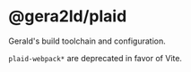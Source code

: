 # @gera2ld/plaid

Gerald's build toolchain and configuration.

`plaid-webpack*` are deprecated in favor of Vite.